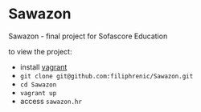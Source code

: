 # Sawazon
Sawazon - final project for Sofascore Education

to view the project:
+ install [vagrant](https://www.vagrantup.com)
+ `git clone git@github.com:filiphrenic/Sawazon.git`
+ `cd Sawazon`
+ `vagrant up`
+ access `sawazon.hr`
